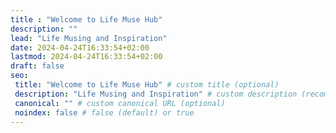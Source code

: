 ```yaml
---
title : "Welcome to Life Muse Hub"
description: ""
lead: "Life Musing and Inspiration"
date: 2024-04-24T16:33:54+02:00
lastmod: 2024-04-24T16:33:54+02:00
draft: false
seo:
 title: "Welcome to Life Muse Hub" # custom title (optional)
 description: "Life Musing and Inspiration" # custom description (recommended)
 canonical: "" # custom canonical URL (optional)
 noindex: false # false (default) or true
---
```

